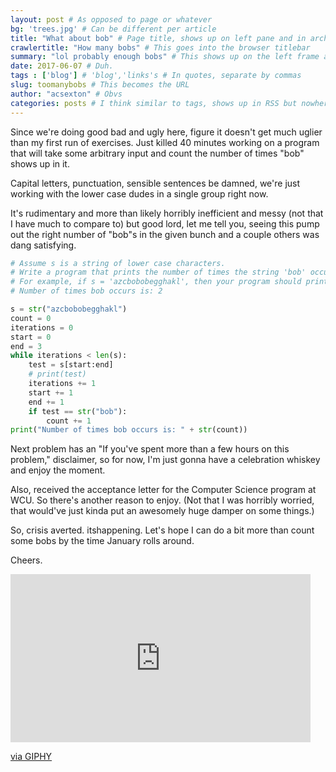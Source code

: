 ```yaml
---
layout: post # As opposed to page or whatever
bg: 'trees.jpg' # Can be different per article
title: "What about bob" # Page title, shows up on left pane and in archives
crawlertitle: "How many bobs" # This goes into the browser titlebar
summary: "lol probably enough bobs" # This shows up on the left frame and on things like facebook posts
date: 2017-06-07 # Duh.
tags : ['blog'] # 'blog','links's # In quotes, separate by commas
slug: toomanybobs # This becomes the URL
author: "acsexton" # Obvs
categories: posts # I think similar to tags, shows up in RSS but nowhere else?
---
```


Since we're doing good bad and ugly here, figure it doesn't get much uglier than my first run of exercises. Just killed 40 minutes working on a program that will take some arbitrary input and count the number of times "bob" shows up in it.

Capital letters, punctuation, sensible sentences be damned, we're just working with the lower case dudes in a single group right now.

It's rudimentary and more than likely horribly inefficient and messy (not that I have much to compare to) but good lord, let me tell you, seeing this pump out the right number of "bob"s in the given bunch and a couple others was dang satisfying.

```python
# Assume s is a string of lower case characters.
# Write a program that prints the number of times the string 'bob' occurs in s.
# For example, if s = 'azcbobobegghakl', then your program should print
# Number of times bob occurs is: 2

s = str("azcbobobegghakl")
count = 0
iterations = 0
start = 0
end = 3
while iterations < len(s):
    test = s[start:end]
    # print(test)
    iterations += 1
    start += 1
    end += 1
    if test == str("bob"):
        count += 1
print("Number of times bob occurs is: " + str(count))
```

Next problem has an "If you've spent more than a few hours on this problem," disclaimer, so for now, I'm just gonna have a celebration whiskey and enjoy the moment.

Also, received the acceptance letter for the Computer Science program at WCU. So there's another reason to enjoy. (Not that I was horribly worried, that would've just kinda put an awesomely huge damper on some things.)

So, crisis averted. itshappening. Let's hope I can do a bit more than count some bobs by the time January rolls around.

Cheers.

<iframe src="https://giphy.com/embed/26xBB14wYhGaY2SrK" width="480" height="269" frameBorder="0" class="giphy-embed" allowFullScreen></iframe><p><a href="https://giphy.com/gifs/fourrosesbourbon-26xBB14wYhGaY2SrK">via GIPHY</a></p>
